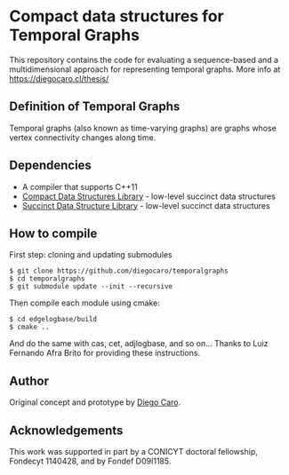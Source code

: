 # Compact data structures for Temporal Graphs

This repository contains the code for evaluating a sequence-based and 
a multidimensional approach for representing temporal graphs.
More info at https://diegocaro.cl/thesis/

## Definition of Temporal Graphs 

Temporal graphs (also known as time-varying graphs) are graphs whose
vertex connectivity changes along time.


## Dependencies

- A compiler that supports C++11
- [Compact Data Structures Library][libcds] - low-level succinct data structures
- [Succinct Data Structure Library][sdsl-lite] - low-level succinct data structures 

## How to compile

First step: cloning and updating submodules
```
$ git clone https://github.com/diegocaro/temporalgraphs
$ cd temporalgraphs
$ git submodule update --init --recursive
```


Then compile each module using cmake:
```
$ cd edgelogbase/build
$ cmake ..
```

And do the same with cas, cet, adjlogbase, and so on... Thanks to Luiz Fernando Afra Brito for providing these instructions.

## Author
Original concept and prototype by [Diego Caro][diegocaro].

## Acknowledgements

This work was supported in part by a CONICYT doctoral fellowship, Fondecyt 1140428, and by Fondef D09I1185.

[libcds]: https://github.com/fclaude/libcds
[sdsl-lite]: https://github.com/simongog/sdsl-lite
[diegocaro]: https://github.com/diegocaro
